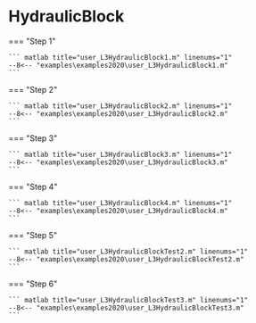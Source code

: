 # HydraulicBlock

=== "Step 1"

    ``` matlab title="user_L3HydraulicBlock1.m" linenums="1"
    --8<-- "examples\examples2020\user_L3HydraulicBlock1.m"
    ```

=== "Step 2"

    ``` matlab title="user_L3HydraulicBlock2.m" linenums="1"
    --8<-- "examples\examples2020\user_L3HydraulicBlock2.m"
    ```

=== "Step 3"

    ``` matlab title="user_L3HydraulicBlock3.m" linenums="1"
    --8<-- "examples\examples2020\user_L3HydraulicBlock3.m"
    ```

=== "Step 4"

    ``` matlab title="user_L3HydraulicBlock4.m" linenums="1"
    --8<-- "examples\examples2020\user_L3HydraulicBlock4.m"
    ```

=== "Step 5"

    ``` matlab title="user_L3HydraulicBlockTest2.m" linenums="1"
    --8<-- "examples\examples2020\user_L3HydraulicBlockTest2.m"
    ```

=== "Step 6"

    ``` matlab title="user_L3HydraulicBlockTest3.m" linenums="1"
    --8<-- "examples\examples2020\user_L3HydraulicBlockTest3.m"
    ```

